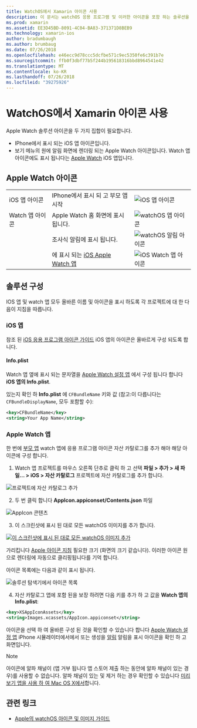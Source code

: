 ```yaml
---
title: WatchOS에서 Xamarin 아이콘 사용
description: 이 문서는 watchOS 응용 프로그램 및 이러한 아이콘을 포함 하는 솔루션을 설정 하는 방법에 필요한 다양 한 아이콘을 설명 합니다.
ms.prod: xamarin
ms.assetid: EE3D45BD-8091-4C04-BA83-371371D8BEB9
ms.technology: xamarin-ios
author: bradumbaugh
ms.author: brumbaug
ms.date: 07/26/2018
ms.openlocfilehash: e46ecc9d78ccc5dcfbe571c9ec5350fe6c391b7e
ms.sourcegitcommit: ffb0f3dbf77b5f244b195618316bbd8964541e42
ms.translationtype: MT
ms.contentlocale: ko-KR
ms.lasthandoff: 07/26/2018
ms.locfileid: "39275926"
---
```

# <a name="working-with-watchos-icons-in-xamarin"></a>WatchOS에서 Xamarin 아이콘 사용

Apple Watch 솔루션 아이콘을 두 가지 집합이 필요합니다.

* IPhone에서 표시 되는 iOS 앱 아이콘입니다.
* 보기 메뉴의 원에 알림 화면에 렌더링 되는 Apple Watch 아이콘입니다. Watch 앱 아이콘에도 표시 됩니다는 [Apple Watch](~/ios/watchos/app-fundamentals/settings.md) iOS 앱입니다.

## <a name="apple-watch-icons"></a>Apple Watch 아이콘

| | | |
|-|-|-|
|iOS 앱 아이콘|IPhone에서 표시 되 고 부모 앱 시작|![iOS 앱 아이콘](icons-images/icon-ios.png)|
|Watch 앱 아이콘|Apple Watch 홈 화면에 표시 됩니다.|![watchOS 앱 아이콘](icons-images/icon-home.png)|
||조사식 알림에 표시 됩니다.|![watchOS 알림 아이콘](icons-images/notification-icon.png)|
||에 표시 되는 [iOS Apple Watch 앱](~/ios/watchos/app-fundamentals/settings.md)|![iOS Watch 앱 아이콘](icons-images/watch-app-sml.png)|

## <a name="configuring-your-solution"></a>솔루션 구성

IOS 앱 및 watch 앱 모두 올바른 이름 및 아이콘을 표시 하도록 각 프로젝트에 대 한 다음이 지침을 따릅니다.

### <a name="ios-app"></a>iOS 앱

참조 된 [iOS 응용 프로그램 아이콘 가이드](~/ios/app-fundamentals/images-icons/app-icons.md) iOS 앱의 아이콘은 올바르게 구성 되도록 합니다.

#### <a name="infoplist"></a>Info.plist

Watch 앱 옆에 표시 되는 문자열을 [Apple Watch 설정 앱](~/ios/watchos/app-fundamentals/settings.md) 에서 구성 됩니다 합니다 **iOS 앱의 Info.plist**.

있는지 확인 하 **Info.plist** 에 `CFBundleName` 키와 값 (참고:이 다릅니다는 `CFBundleDisplayName`, 모두 포함할 수):

```xml
<key>CFBundleName</key>
<string>Your App Name</string>
```

### <a name="apple-watch-app"></a>Apple Watch 앱

한 번에 [부모 앱](~/ios/watchos/app-fundamentals/parent-app.md) watch 앱에 응용 프로그램 아이콘 자산 카탈로그를 추가 해야 해당 아이콘에 구성 합니다.

1. Watch 앱 프로젝트를 마우스 오른쪽 단추로 클릭 하 고 선택 **파일 > 추가 > 새 파일... > iOS > 자산 카탈로그** 프로젝트에 자산 카탈로그를 추가 합니다.

 ![](icons-images/newasset.png "프로젝트에 자산 카탈로그 추가")

2. 두 번 클릭 합니다 **AppIcon.appiconset/Contents.json** 파일

  ![](icons-images/xcassets-iconset-sml.png "AppIcon 콘텐츠")

3. 이 스크린샷에 표시 된 대로 모든 watchOS 이미지를 추가 합니다.

  [![](icons-images/appicons-sml.png "이 스크린샷에 표시 된 대로 모든 watchOS 이미지 추가")](icons-images/appicons.png#lightbox)

  가리킵니다 [Apple 아이콘 지침](https://developer.apple.com/design/human-interface-guidelines/watchos/icons-and-images/menu-icons/) 필요한 크기 (화면의 크기 같습니다). 이러한 아이콘 원으로 렌더링에 자동으로 클리핑됩니다를 기억 합니다.

  아이콘 목록에는 다음과 같이 표시 됩니다.

  ![](icons-images/xcassets-complete-sml.png "솔루션 탐색기에서 아이콘 목록")

4. 자산 카탈로그 앱에 포함 된을 보장 하려면 다음 키를 추가 하 고 값을 **Watch 앱의 Info.plist**:

```xml
<key>XSAppIconAssets</key>
<string>Images.xcassets/AppIcon.appiconset</string>
```

아이콘을 선택 하 여 올바른 구성 된 것을 확인할 수 있습니다 합니다 [Apple Watch 설정 앱](~/ios/watchos/app-fundamentals/settings.md) iPhone 시뮬레이터에서에서 또는 생성을 [알림](~/ios/watchos/platform/notifications.md) 알림을 표시 아이콘을 확인 하 고 화면입니다.

> [!NOTE]
> 아이콘에 알파 채널이 (앱 거부 됩니다 앱 스토어 제출 하는 동안에 알파 채널이 있는 경우)를 사용할 수 없습니다. 알파 채널이 있는 및 제거 하는 경우 확인할 수 있습니다 [미리 보기 앱을 사용 하 여 Mac OS X에서](~/ios/watchos/troubleshooting.md#noalpha)합니다.


## <a name="related-links"></a>관련 링크

- [Apple의 watchOS 아이콘 및 이미지 가이드](https://developer.apple.com/design/human-interface-guidelines/watchos/icons-and-images/)
